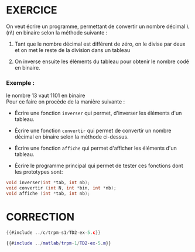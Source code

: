# EXERCICE

On veut écrire un programme, permettant de convertir un nombre décimal \\(n\\) en binaire selon la méthode suivante :
1. Tant que le nombre décimal est différent de zéro, on le divise par deux et on met le reste de la division dans un tableau

2. On inverse ensuite les éléments du tableau pour obtenir le nombre codé en binaire.

### Exemple :
le nombre 13 vaut 1101 en binaire  
Pour ce faire on procède de la manière suivante :


- Écrire une fonction `inverser` qui permet, d'inverser les éléments d'un tableau.

- Écrire une fonction `convertir` qui permet de convertir un nombre décimal en binaire selon la méthode ci-dessus.

- Écrire une fonction `affiche` qui permet d'afficher les éléments d'un tableau.
- Écrire le programme principal qui permet de tester ces fonctions dont les prototypes sont:

<div class="tabbed-blocks">

```c
void inverser(int *tab, int nb);
void convertir (int N, int *bin, int *nb);
void affiche (int *tab, int nb);
```
</div>

# CORRECTION

<div class="tabbed-blocks">


```c
{{#include ../c/trpm-s1/TD2-ex-5.c}}
```

```matlab
{{#include ../matlab/trpm-1/TD2-ex-5.m}}
```

</div>
